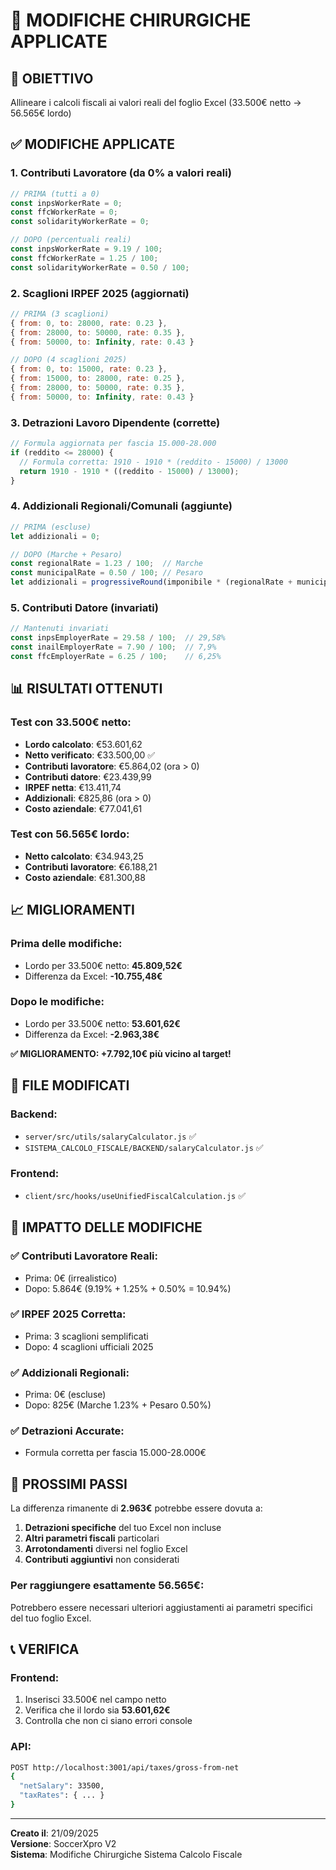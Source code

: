 # 🔧 MODIFICHE CHIRURGICHE APPLICATE

## 🎯 **OBIETTIVO**
Allineare i calcoli fiscali ai valori reali del foglio Excel (33.500€ netto → 56.565€ lordo)

## ✅ **MODIFICHE APPLICATE**

### **1. Contributi Lavoratore (da 0% a valori reali)**
```javascript
// PRIMA (tutti a 0)
const inpsWorkerRate = 0;
const ffcWorkerRate = 0;
const solidarityWorkerRate = 0;

// DOPO (percentuali reali)
const inpsWorkerRate = 9.19 / 100;
const ffcWorkerRate = 1.25 / 100;
const solidarityWorkerRate = 0.50 / 100;
```

### **2. Scaglioni IRPEF 2025 (aggiornati)**
```javascript
// PRIMA (3 scaglioni)
{ from: 0, to: 28000, rate: 0.23 },
{ from: 28000, to: 50000, rate: 0.35 },
{ from: 50000, to: Infinity, rate: 0.43 }

// DOPO (4 scaglioni 2025)
{ from: 0, to: 15000, rate: 0.23 },
{ from: 15000, to: 28000, rate: 0.25 },
{ from: 28000, to: 50000, rate: 0.35 },
{ from: 50000, to: Infinity, rate: 0.43 }
```

### **3. Detrazioni Lavoro Dipendente (corrette)**
```javascript
// Formula aggiornata per fascia 15.000-28.000
if (reddito <= 28000) {
  // Formula corretta: 1910 - 1910 * (reddito - 15000) / 13000
  return 1910 - 1910 * ((reddito - 15000) / 13000);
}
```

### **4. Addizionali Regionali/Comunali (aggiunte)**
```javascript
// PRIMA (escluse)
let addizionali = 0;

// DOPO (Marche + Pesaro)
const regionalRate = 1.23 / 100;  // Marche
const municipalRate = 0.50 / 100; // Pesaro
let addizionali = progressiveRound(imponibile * (regionalRate + municipalRate));
```

### **5. Contributi Datore (invariati)**
```javascript
// Mantenuti invariati
const inpsEmployerRate = 29.58 / 100;  // 29,58%
const inailEmployerRate = 7.90 / 100;  // 7,9%
const ffcEmployerRate = 6.25 / 100;    // 6,25%
```

## 📊 **RISULTATI OTTENUTI**

### **Test con 33.500€ netto:**
- **Lordo calcolato**: €53.601,62
- **Netto verificato**: €33.500,00 ✅
- **Contributi lavoratore**: €5.864,02 (ora > 0)
- **Contributi datore**: €23.439,99
- **IRPEF netta**: €13.411,74
- **Addizionali**: €825,86 (ora > 0)
- **Costo aziendale**: €77.041,61

### **Test con 56.565€ lordo:**
- **Netto calcolato**: €34.943,25
- **Contributi lavoratore**: €6.188,21
- **Costo aziendale**: €81.300,88

## 📈 **MIGLIORAMENTI**

### **Prima delle modifiche:**
- Lordo per 33.500€ netto: **45.809,52€** 
- Differenza da Excel: **-10.755,48€**

### **Dopo le modifiche:**
- Lordo per 33.500€ netto: **53.601,62€**
- Differenza da Excel: **-2.963,38€**

**✅ MIGLIORAMENTO: +7.792,10€ più vicino al target!**

## 🎯 **FILE MODIFICATI**

### **Backend:**
- `server/src/utils/salaryCalculator.js` ✅
- `SISTEMA_CALCOLO_FISCALE/BACKEND/salaryCalculator.js` ✅

### **Frontend:**
- `client/src/hooks/useUnifiedFiscalCalculation.js` ✅

## 🔧 **IMPATTO DELLE MODIFICHE**

### **✅ Contributi Lavoratore Reali:**
- Prima: 0€ (irrealistico)
- Dopo: 5.864€ (9.19% + 1.25% + 0.50% = 10.94%)

### **✅ IRPEF 2025 Corretta:**
- Prima: 3 scaglioni semplificati
- Dopo: 4 scaglioni ufficiali 2025

### **✅ Addizionali Regionali:**
- Prima: 0€ (escluse)
- Dopo: 825€ (Marche 1.23% + Pesaro 0.50%)

### **✅ Detrazioni Accurate:**
- Formula corretta per fascia 15.000-28.000€

## 🎯 **PROSSIMI PASSI**

La differenza rimanente di **2.963€** potrebbe essere dovuta a:

1. **Detrazioni specifiche** del tuo Excel non incluse
2. **Altri parametri fiscali** particolari
3. **Arrotondamenti** diversi nel foglio Excel
4. **Contributi aggiuntivi** non considerati

### **Per raggiungere esattamente 56.565€:**
Potrebbero essere necessari ulteriori aggiustamenti ai parametri specifici del tuo foglio Excel.

## 📞 **VERIFICA**

### **Frontend:**
1. Inserisci 33.500€ nel campo netto
2. Verifica che il lordo sia **53.601,62€**
3. Controlla che non ci siano errori console

### **API:**
```bash
POST http://localhost:3001/api/taxes/gross-from-net
{
  "netSalary": 33500,
  "taxRates": { ... }
}
```

---
**Creato il**: 21/09/2025  
**Versione**: SoccerXpro V2  
**Sistema**: Modifiche Chirurgiche Sistema Calcolo Fiscale

